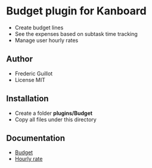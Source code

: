 Budget plugin for Kanboard
==========================

- Create budget lines
- See the expenses based on subtask time tracking
- Manage user hourly rates

Author
------

- Frederic Guillot
- License MIT

Installation
------------

- Create a folder **plugins/Budget**
- Copy all files under this directory

Documentation
-------------

- [Budget](Doc/Budget.markdown)
- [Hourly rate](Doc/hourly-rate.markdown)